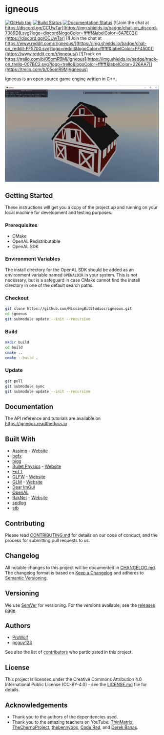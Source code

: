 # igneous

[![GitHub tag](https://img.shields.io/github/tag/MissingBitStudios/igneous.svg)](https://github.com/MissingBitStudios/igneous/releases)
[![Build Status](https://travis-ci.org/MissingBitStudios/igneous.svg?branch=master)](https://travis-ci.org/MissingBitStudios/igneous)
[![Documentation Status](https://readthedocs.org/projects/igneous/badge/?version=latest)](https://igneous.readthedocs.io/en/latest/?badge=latest)
[![Join the chat at https://discord.gg/CCUwTar](https://img.shields.io/badge/chat-on_discord-7389D8.svg?logo=discord&logoColor=ffffff&labelColor=6A7EC2)](https://discord.gg/CCUwTar)
[![Join the chat at https://www.reddit.com/r/igneous/](https://img.shields.io/badge/chat-on_reddit-FF5700.svg?logo=reddit&logoColor=ffffff&labelColor=FF4500)](https://www.reddit.com/r/igneous/)
[![Track on https://trello.com/b/05omR9Mj/igneous](https://img.shields.io/badge/track-on_trello-007BC2.svg?logo=trello&logoColor=ffffff&labelColor=026AA7)](https://trello.com/b/05omR9Mj/igneous)

Igneous is an open source game engine written in C++.

![Barn](docs/source/img/barn.png)

## Getting Started

These instructions will get you a copy of the project up and running on your local machine for development and testing purposes.

### Prerequisites

* CMake
* OpenAL Redistributable
* OpenAL SDK

### Environment Variables

The install directory for the OpenAL SDK should be added as an environment variable named `OPENALDIR` in your system. This is not necessary, but is a safeguard in case CMake cannot find the install directory in one of the default search paths.

### Checkout

```sh
git clone https://github.com/MissingBitStudios/igneous.git
cd igneous
git submodule update --init --recursive
```

### Build

```sh
mkdir build
cd build
cmake ..
cmake --build .
```

### Update

```sh
git pull
git submodule sync
git submodule update --init --recursive
```

## Documentation

The API reference and tutorials are available on https://igneous.readthedocs.io

## Built With

* [Assimp](https://github.com/assimp/assimp) - [Website](http://assimp.sourceforge.net/)
* [bgfx](https://github.com/bkaradzic/bgfx)
* [bigg](https://github.com/JoshuaBrookover/bigg)
* [Bullet Physics](https://github.com/bulletphysics/bullet3) - [Website](http://bulletphysics.org/)
* [EnTT](https://github.com/skypjack/entt)
* [GLFW](https://github.com/glfw/glfw) - [Website](http://www.glfw.org/)
* [GLM](https://github.com/g-truc/glm) - [Website](https://glm.g-truc.net/)
* [Dear ImGui](https://github.com/ocornut/imgui)
* [OpenAL](https://www.openal.org/)
* [RakNet](https://github.com/facebookarchive/RakNet) - [Website](http://www.raknet.net/)
* [spdlog](https://github.com/gabime/spdlog)
* [stb](https://github.com/nothings/stb)

## Contributing

Please read [CONTRIBUTING.md](CONTRIBUTING.md) for details on our code of conduct, and the process for submitting pull requests to us.

## Changelog

All notable changes to this project will be documented in [CHANGELOG.md](CHANGELOG.md). The changelog format is based on [Keep a Changelog](http://keepachangelog.com/en/1.0.0/) and adheres to [Semantic Versioning](http://semver.org/spec/v2.0.0.html).

## Versioning

We use [SemVer](http://semver.org/spec/v2.0.0.html) for versioning. For the versions available, see the [releases page](https://github.com/MissingBitStudios/igneous/releases). 

## Authors

* [ProWolf](https://github.com/prowolf)
* [pcguy123](https://github.com/pcguy123)

See also the list of [contributors](https://github.com/MissingBitStudios/igneous/graphs/contributors) who participated in this project.

## License

This project is licensed under the Creative Commons Attribution 4.0 International Public License (CC-BY-4.0) - see the [LICENSE.md](LICENSE.md) file for details.

## Acknowledgements

* Thank you to the authors of the dependencies used.
* Thank you to the amazing teachers on YouTube: [ThinMatrix](https://www.youtube.com/user/ThinMatrix), [TheChernoProject](https://www.youtube.com/user/TheChernoProject), [thebennybox](https://www.youtube.com/user/thebennybox), [Code Rad](https://www.youtube.com/user/YouKondziu), and [Derek Banas](https://www.youtube.com/user/derekbanas).
